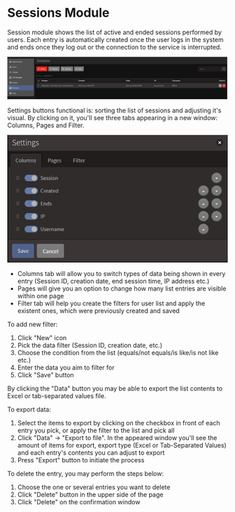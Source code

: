 # Sessions Module

Session module shows the list of active and ended sessions performed by users. Each entry is automatically created once the user logs in the system and ends once they log out or the connection to the service is interrupted.

![Sessions Module](./images/sessionsModule.jpg)

Settings buttons functional is: sorting the list of sessions and adjusting it's visual. By clicking on it, you'll see three tabs appearing in a new window: Columns, Pages and Filter.

![![Setting](image-3.png)](./images/sessionSettings.jpg)

+ Columns tab will allow you to switch types of data being shown in every entry (Session ID, creation date, end session time, IP address etc.)
+ Pages will give you an option to change how many list entries are visible within one page
+ Filter tab will help you create the filters for user list and apply the existent ones, which were previously created and saved

To add new filter:

1. Click "New" icon
2. Pick the data filter (Session ID, creation date, etc.)
3. Choose the condition from the list (equals/not equals/is like/is not like etc.)
4. Enter the data you aim to filter for
5. Click "Save" button

By clicking the "Data" button you may be able to export the list contents to Excel or tab-separated values file.

To export data:

1. Select the items to export by clicking on the checkbox in front of each entry you pick, or apply the filter to the list and pick all
2. Click "Data" &rarr; "Export to file". In the appeared window you'll see the amount of items for export, export type (Excel or Tab-Separated Values) and each entry's contents you can adjust to export
3. Press "Export" button to initiate the process

To delete the entry, you may perform the steps below:

1. Choose the one or several entries you want to delete
2. Click "Delete" button in the upper side of the page
3. Click "Delete" on the confirmation window
